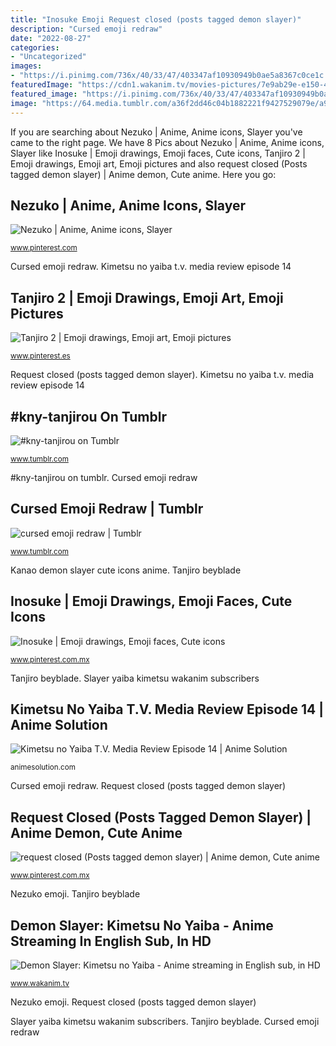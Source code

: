 ```yaml
---
title: "Inosuke Emoji Request closed (posts tagged demon slayer)"
description: "Cursed emoji redraw"
date: "2022-08-27"
categories:
- "Uncategorized"
images:
- "https://i.pinimg.com/736x/40/33/47/403347af10930949b0ae5a8367c0ce1c.jpg"
featuredImage: "https://cdn1.wakanim.tv/movies-pictures/7e9ab29e-e150-42de-a1cf-11a1b8fb1e68.jpg"
featured_image: "https://i.pinimg.com/736x/40/33/47/403347af10930949b0ae5a8367c0ce1c.jpg"
image: "https://64.media.tumblr.com/a36f2dd46c04b1882221f9427529079e/a9a2fb42887b4fd4-35/s640x960/17b88a918d8f0298e07de6feb4a329ecb47978f2.jpg"
---
```


If you are searching about Nezuko | Anime, Anime icons, Slayer you've came to the right page. We have 8 Pics about Nezuko | Anime, Anime icons, Slayer like Inosuke | Emoji drawings, Emoji faces, Cute icons, Tanjiro 2 | Emoji drawings, Emoji art, Emoji pictures and also request closed (Posts tagged demon slayer) | Anime demon, Cute anime. Here you go:

## Nezuko | Anime, Anime Icons, Slayer

![Nezuko | Anime, Anime icons, Slayer](https://i.pinimg.com/736x/40/33/47/403347af10930949b0ae5a8367c0ce1c.jpg "Request closed (posts tagged demon slayer)")

<small>www.pinterest.com</small>

Cursed emoji redraw. Kimetsu no yaiba t.v. media review episode 14

## Tanjiro 2 | Emoji Drawings, Emoji Art, Emoji Pictures

![Tanjiro 2 | Emoji drawings, Emoji art, Emoji pictures](https://i.pinimg.com/originals/40/db/e6/40dbe650647a278d1b50b417855ed8f4.jpg "Kimetsu no yaiba t.v. media review episode 14")

<small>www.pinterest.es</small>

Request closed (posts tagged demon slayer). Kimetsu no yaiba t.v. media review episode 14

## #kny-tanjirou On Tumblr

![#kny-tanjirou on Tumblr](https://64.media.tumblr.com/a36f2dd46c04b1882221f9427529079e/a9a2fb42887b4fd4-35/s640x960/17b88a918d8f0298e07de6feb4a329ecb47978f2.jpg "Nezuko emoji")

<small>www.tumblr.com</small>

#kny-tanjirou on tumblr. Cursed emoji redraw

## Cursed Emoji Redraw | Tumblr

![cursed emoji redraw | Tumblr](https://66.media.tumblr.com/964378ea4cdd57a55a6931f3d5038dda/d4dd1a8821b1188f-f2/s1280x1920/b293b5b0b3211962fa205d2298ae175a0b4dd5f3.png "Inosuke faces demon")

<small>www.tumblr.com</small>

Kanao demon slayer cute icons anime. Tanjiro beyblade

## Inosuke | Emoji Drawings, Emoji Faces, Cute Icons

![Inosuke | Emoji drawings, Emoji faces, Cute icons](https://i.pinimg.com/736x/c5/b4/27/c5b427e78c5c8badae6d1505ffa76bbf.jpg "Cursed emoji redraw")

<small>www.pinterest.com.mx</small>

Tanjiro beyblade. Slayer yaiba kimetsu wakanim subscribers

## Kimetsu No Yaiba T.V. Media Review Episode 14 | Anime Solution

![Kimetsu no Yaiba T.V. Media Review Episode 14 | Anime Solution](https://animesolution.com/wp-content/uploads/2019/07/Kimetsu-no-Yaiba-14_04.03_2019.07.06_15.29.20-768x432.jpg "Cursed emoji redraw")

<small>animesolution.com</small>

Cursed emoji redraw. Request closed (posts tagged demon slayer)

## Request Closed (Posts Tagged Demon Slayer) | Anime Demon, Cute Anime

![request closed (Posts tagged demon slayer) | Anime demon, Cute anime](https://i.pinimg.com/736x/c9/e7/a4/c9e7a4be87dbf43d5ce906f132157114.jpg "Demon slayer: kimetsu no yaiba")

<small>www.pinterest.com.mx</small>

Nezuko emoji. Tanjiro beyblade

## Demon Slayer: Kimetsu No Yaiba - Anime Streaming In English Sub, In HD

![Demon Slayer: Kimetsu no Yaiba - Anime streaming in English sub, in HD](https://cdn1.wakanim.tv/movies-pictures/7e9ab29e-e150-42de-a1cf-11a1b8fb1e68.jpg "Kimetsu no yaiba t.v. media review episode 14")

<small>www.wakanim.tv</small>

Nezuko emoji. Request closed (posts tagged demon slayer)

Slayer yaiba kimetsu wakanim subscribers. Tanjiro beyblade. Cursed emoji redraw
